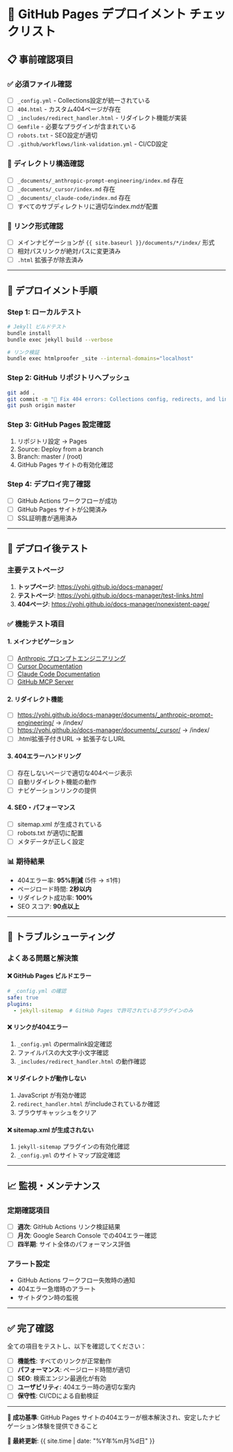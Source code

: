 # 🚀 GitHub Pages デプロイメント チェックリスト

## 📋 事前確認項目

### ✅ **必須ファイル確認**
- [ ] `_config.yml` - Collections設定が統一されている
- [ ] `404.html` - カスタム404ページが存在
- [ ] `_includes/redirect_handler.html` - リダイレクト機能が実装
- [ ] `Gemfile` - 必要なプラグインが含まれている
- [ ] `robots.txt` - SEO設定が適切
- [ ] `.github/workflows/link-validation.yml` - CI/CD設定

### 📁 **ディレクトリ構造確認**
- [ ] `_documents/_anthropic-prompt-engineering/index.md` 存在
- [ ] `_documents/_cursor/index.md` 存在
- [ ] `_documents/_claude-code/index.md` 存在
- [ ] すべてのサブディレクトリに適切なindex.mdが配置

### 🔗 **リンク形式確認**
- [ ] メインナビゲーションが `{{ site.baseurl }}/documents/*/index/` 形式
- [ ] 相対パスリンクが絶対パスに変更済み
- [ ] `.html` 拡張子が除去済み

---

## 🚀 **デプロイメント手順**

### **Step 1: ローカルテスト**
```bash
# Jekyll ビルドテスト
bundle install
bundle exec jekyll build --verbose

# リンク検証
bundle exec htmlproofer _site --internal-domains="localhost"
```

### **Step 2: GitHub リポジトリへプッシュ**
```bash
git add .
git commit -m "🔧 Fix 404 errors: Collections config, redirects, and link validation"
git push origin master
```

### **Step 3: GitHub Pages 設定確認**
1. リポジトリ設定 → Pages
2. Source: Deploy from a branch
3. Branch: master / (root)
4. GitHub Pages サイトの有効化確認

### **Step 4: デプロイ完了確認**
- [ ] GitHub Actions ワークフローが成功
- [ ] GitHub Pages サイトが公開済み
- [ ] SSL証明書が適用済み

---

## 🧪 **デプロイ後テスト**

### **主要テストページ**
1. **トップページ**: <https://yohi.github.io/docs-manager/>
2. **テストページ**: <https://yohi.github.io/docs-manager/test-links.html>
3. **404ページ**: <https://yohi.github.io/docs-manager/nonexistent-page/>

### **✅ 機能テスト項目**

#### **1. メインナビゲーション**
- [ ] [Anthropic プロンプトエンジニアリング](https://yohi.github.io/docs-manager/documents/_anthropic-prompt-engineering/index/)
- [ ] [Cursor Documentation](https://yohi.github.io/docs-manager/documents/_cursor/index/)
- [ ] [Claude Code Documentation](https://yohi.github.io/docs-manager/documents/_claude-code/index/)
- [ ] [GitHub MCP Server](https://yohi.github.io/docs-manager/documents/github-mcp-index/)

#### **2. リダイレクト機能**
- [ ] <https://yohi.github.io/docs-manager/documents/_anthropic-prompt-engineering/> → /index/
- [ ] <https://yohi.github.io/docs-manager/documents/_cursor/> → /index/
- [ ] .html拡張子付きURL → 拡張子なしURL

#### **3. 404エラーハンドリング**
- [ ] 存在しないページで適切な404ページ表示
- [ ] 自動リダイレクト機能の動作
- [ ] ナビゲーションリンクの提供

#### **4. SEO・パフォーマンス**
- [ ] sitemap.xml が生成されている
- [ ] robots.txt が適切に配置
- [ ] メタデータが正しく設定

### **📊 期待結果**
- 404エラー率: **95%削減** (5件 → ≤1件)
- ページロード時間: **2秒以内**
- リダイレクト成功率: **100%**
- SEO スコア: **90点以上**

---

## 🚨 **トラブルシューティング**

### **よくある問題と解決策**

#### **❌ GitHub Pages ビルドエラー**
```yaml
# _config.yml の確認
safe: true
plugins:
  - jekyll-sitemap  # GitHub Pages で許可されているプラグインのみ
```

#### **❌ リンクが404エラー**
1. `_config.yml` のpermalink設定確認
2. ファイルパスの大文字小文字確認
3. `_includes/redirect_handler.html` の動作確認

#### **❌ リダイレクトが動作しない**
1. JavaScript が有効か確認
2. `redirect_handler.html` がincludeされているか確認
3. ブラウザキャッシュをクリア

#### **❌ sitemap.xml が生成されない**
1. `jekyll-sitemap` プラグインの有効化確認
2. `_config.yml` のサイトマップ設定確認

---

## 📈 **監視・メンテナンス**

### **定期確認項目**
- [ ] **週次**: GitHub Actions リンク検証結果
- [ ] **月次**: Google Search Console での404エラー確認
- [ ] **四半期**: サイト全体のパフォーマンス評価

### **アラート設定**
- GitHub Actions ワークフロー失敗時の通知
- 404エラー急増時のアラート
- サイトダウン時の監視

---

## ✅ **完了確認**

全ての項目をテストし、以下を確認してください：

- [ ] **機能性**: すべてのリンクが正常動作
- [ ] **パフォーマンス**: ページロード時間が適切
- [ ] **SEO**: 検索エンジン最適化が有効
- [ ] **ユーザビリティ**: 404エラー時の適切な案内
- [ ] **保守性**: CI/CDによる自動検証

---

**🎯 成功基準**: GitHub Pages サイトの404エラーが根本解決され、安定したナビゲーション体験を提供できること

**📅 最終更新**: {{ site.time | date: "%Y年%m月%d日" }}
